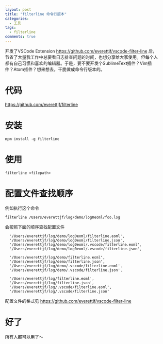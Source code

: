 ```yaml
---
layout: post
title: "filterline 命令行版本"
categories:
  - 工具
tags:
  - filterline
comments: true
---
```


开发了VSCode Extension <https://github.com/everettjf/vscode-filter-line> 后，节省了大量我工作中总要看日志排查问题的时间，也想分享给大家使用。但每个人都有自己习惯和喜欢的编辑器。于是，要不要开发个SublimeText插件？Vim插件？Atom插件？想来想去，干脆做成命令行版本的。

<!-- more -->

# 代码

https://github.com/everettjf/filterline


# 安装

```
npm install -g filterline
```

# 使用

```
filterline <filepath>
```

# 配置文件查找顺序

例如执行这个命令

```
filterline /Users/everettjf/log/demo/log0eoml/foo.log
```

会按照下面的顺序查找配置文件

```
  '/Users/everettjf/log/demo/log0eoml/filterline.eoml',
  '/Users/everettjf/log/demo/log0eoml/filterline.json',
  '/Users/everettjf/log/demo/log0eoml/.vscode/filterline.eoml',
  '/Users/everettjf/log/demo/log0eoml/.vscode/filterline.json',

  '/Users/everettjf/log/demo/filterline.eoml',
  '/Users/everettjf/log/demo/filterline.json',
  '/Users/everettjf/log/demo/.vscode/filterline.eoml',
  '/Users/everettjf/log/demo/.vscode/filterline.json',

  '/Users/everettjf/log/filterline.eoml',
  '/Users/everettjf/log/filterline.json',
  '/Users/everettjf/log/.vscode/filterline.eoml',
  '/Users/everettjf/log/.vscode/filterline.json' 
```

配置文件的格式见 <https://github.com/everettjf/vscode-filter-line>


# 好了

所有人都可以用了～




